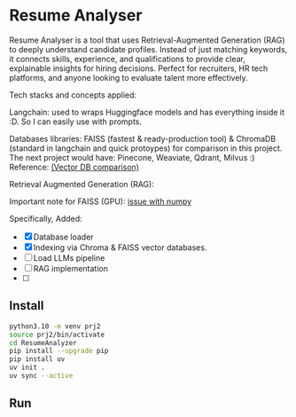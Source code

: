 # Resume Analyser

Resume Analyser is a tool that uses Retrieval-Augmented Generation (RAG) to deeply understand candidate profiles. Instead of just matching keywords, it connects skills, experience, and qualifications to provide clear, explainable insights for hiring decisions. Perfect for recruiters, HR tech platforms, and anyone looking to evaluate talent more effectively.

Tech stacks and concepts applied:

Langchain: used to wraps Huggingface models and has everything inside it :D. So I can easily use with prompts.

Databases libraries: FAISS (fastest & ready-production tool) & ChromaDB (standard in langchain and quick protoypes) for comparison in this project. The next project would have: Pinecone, Weaviate, Qdrant, Milvus :) Reference: [(Vector DB comparison)](https://medium.com/tech-ai-made-easy/vector-database-comparison-pinecone-vs-weaviate-vs-qdrant-vs-faiss-vs-milvus-vs-chroma-2025-15bf152f891d)

Retrieval Augmented Generation (RAG):

Important note for FAISS (GPU): [issue with numpy](https://github.com/facebookresearch/faiss/issues/3526)

Specifically, Added:
- [X] Database loader
- [X] Indexing via Chroma & FAISS vector databases.
- [ ] Load LLMs pipeline
- [ ] RAG implementation
- [ ] 

## Install

```bash
python3.10 -m venv prj2
source prj2/bin/activate
cd ResumeAnalyzer
pip install --upgrade pip
pip install uv
uv init . 
uv sync --active
```

## Run

